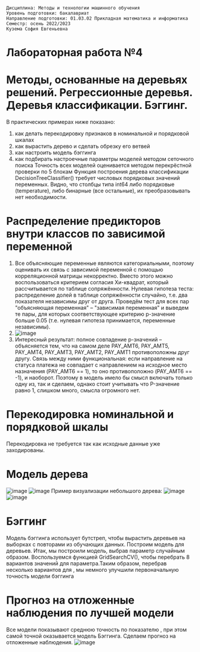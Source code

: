 `Дисциплина: Методы и технологии машинного обучения`   
`Уровень подготовки: бакалавриат`   
`Направление подготовки: 01.03.02 Прикладная математика и информатика`   
`Семестр: осень 2022/2023`   
`Кузема София Евгеньевна`
# Лабораторная работа №4
# Методы, основанные на деревьях решений. Регрессионные деревья. Деревья классификации. Бэггинг.
В практических примерах ниже показано:
  1. как делать перекодировку признаков в номинальной и порядковой шкалах
  2. как вырастить дерево и сделать обрезку его ветвей
  3. как настроить модель бэггинга
  4. как подбирать настроечные параметры моделей методом сеточного поиска
Точность всех моделей оценивается методом перекрёстной проверки по 5 блокам
Функция построения дерева классификации DecisionTreeClassifier() требует числовых порядковых значений переменных. Видно, что столбцы типа int64 либо порядковые (temperature), либо бинарные (все остальные), их преобразовывать нет необходимости.
# Распределение предикторов внутри классов по зависимой переменной
1. Все объясняющие переменные являются категориальными, поэтому оценивать их связь с зависимой переменной с помощью корреляционной матрицы некорректно. Вместо этого можно воспользоваться критерием согласия Хи-квадрат, который рассчитывается по таблице сопряжённости. Нулевая гипотеза теста: распределение долей в таблице сопряжённости случайно, т.е. два показателя независимы друг от друга.
Проведём тест для всех пар "объясняющая переменная" – "зависимая переменная" и выведем те пары, для которых соответствующее критерию p-значение больше 0.05 (т.е. нулевая гипотеза принимается, переменные независимы).
2. ![image](https://user-images.githubusercontent.com/93386717/207194102-acb55543-6d4d-489f-bb1d-f3e69a96661a.png)
3. Интересный результат: полное совпадение p-значений – объясняется тем, что на самом деле PAY_AMT6, PAY_AMT5, PAY_AMT4, PAY_AMT3, PAY_AMT2, PAY_AMT1 противоположны друг другу. Связь между ними функциональная: если направление на статуса платежа не совпадает с направлением на исходное место назначения (PAY_AMT6 == 1), то оно противоположно (PAY_AMT6 == -1), и наоборот. Поэтому в модель имело бы смысл включать только одну из, так и сделаем, однако стоит учитывать что P-значение равно 1, слишком много, смысла огромного нет.
# Перекодировка номинальной и порядковой шкалы
Перекодировка не требуется так как исходные данные уже заходированы.
# Модель дерева
![image](https://user-images.githubusercontent.com/93386717/207194692-9de90284-1c9e-4539-be4a-6d23b8094435.png)
![image](https://user-images.githubusercontent.com/93386717/207194766-58ab0e79-72c2-4fed-8c02-0bf3a8ca29c4.png)
Пример визуализации небольшого дерева:
![image](https://user-images.githubusercontent.com/93386717/207195107-c9575c87-8db1-447d-a1f8-3b6408ec34db.png)
![image](https://user-images.githubusercontent.com/93386717/207195165-72f76a20-73f7-4010-8c1c-ea6c4ac35b7a.png)
# Бэггинг
Модель бэггинга использует бутстреп, чтобы вырастить  деревьев на выборках с повторами из обучающих данных. Построим модель для  деревьев.
Итак, мы построили модель, выбрав параметр  случайным образом. Воспользуемся функцией GridSearchCV(), чтобы перебрать 8 вариантов значений для параметра.Таким образом, перебрав несколько вариантов для , мы немного улучшили первоначальную точность модели бэггинга
# Прогноз на отложенные наблюдения по лучшей модели
Все модели показывают среднюю точность по показателю , при этом самой точной оказывается модель Бэггинга. Сделаем прогноз на отложенные наблюдения.
![image](https://user-images.githubusercontent.com/93386717/207195732-1bc0cade-2f25-4fff-a6e4-794af7a1c7d5.png)



  
  
